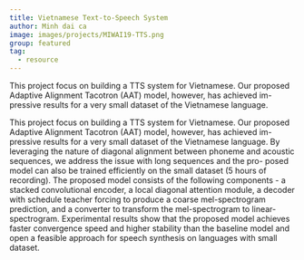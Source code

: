 ```yaml
---
title: Vietnamese Text-to-Speech System
author: Minh dai ca
image: images/projects/MIWAI19-TTS.png
group: featured
tag:
  - resource
---
```


<!-- excerpt start -->

This project focus on building a TTS system for Vietnamese. Our proposed Adaptive Alignment Tacotron (AAT) model, however, has achieved im- pressive results for a very small dataset of the Vietnamese language.

<!-- excerpt end -->

This project focus on building a TTS system for Vietnamese. Our proposed Adaptive Alignment Tacotron (AAT) model, however, has achieved im- pressive results for a very small dataset of the Vietnamese language. By leveraging the nature of diagonal alignment between phoneme and acoustic sequences, we address the issue with long sequences and the pro- posed model can also be trained efficiently on the small dataset (5 hours of recording). The proposed model consists of the following components - a stacked convolutional encoder, a local diagonal attention module, a decoder with schedule teacher forcing to produce a coarse mel-spectrogram prediction, and a converter to transform the mel-spectrogram to linear-spectrogram. Experimental results show that the proposed model achieves faster convergence speed and higher stability than the baseline model and open a feasible approach for speech synthesis on languages with small dataset.
